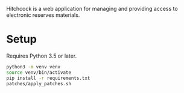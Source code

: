 Hitchcock is a web application for managing and providing access to electronic reserves materials.

# Setup
Requires Python 3.5 or later. 

``` bash
python3 -m venv venv
source venv/bin/activate
pip install -r requirements.txt
patches/apply_patches.sh
```
